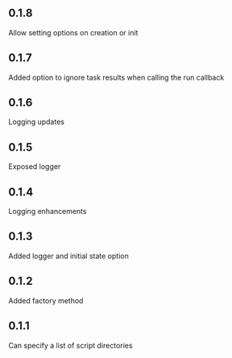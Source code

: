 0.1.8
-----
Allow setting options on creation or init

0.1.7
-----
Added option to ignore task results when calling the run callback

0.1.6
-----
Logging updates

0.1.5
-----
Exposed logger

0.1.4
-----
Logging enhancements

0.1.3
-----
Added logger and initial state option

0.1.2
-----
Added factory method

0.1.1
-----
Can specify a list of script directories

